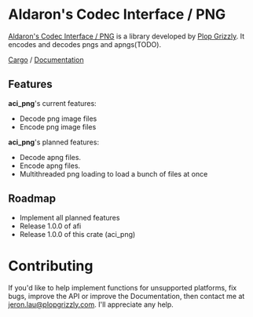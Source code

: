 # Aldaron's Codec Interface / PNG
[Aldaron's Codec Interface / PNG](http://plopgrizzly.com/aci_png) is a library
developed by [Plop Grizzly](http://plopgrizzly.com).  It encodes and
decodes pngs and apngs(TODO).

[Cargo](https://crates.io/crates/aci_png) /
[Documentation](https://docs.rs/aci_png)

## Features
**aci_png**'s current features:
* Decode png image files
* Encode png image files

**aci_png**'s planned features:
* Decode apng files.
* Encode apng files.
* Multithreaded png loading to load a bunch of files at once

## Roadmap
* Implement all planned features
* Release 1.0.0 of afi
* Release 1.0.0 of this crate (aci\_png)

# Contributing
If you'd like to help implement functions for unsupported platforms, fix bugs,
improve the API or improve the Documentation, then contact me at
jeron.lau@plopgrizzly.com. I'll appreciate any help.
